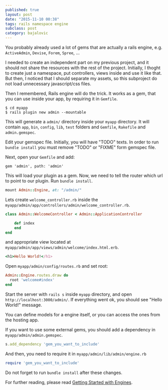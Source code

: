 ```yaml
---
published: true
layout: post
date: "2015-11-10 00:38"
tags: rails namespace engine
subclass: post
category: bajalovic
---
```



You probably already used a lot of gems that are actually a rails engine, e.g. `ActiveAdmin`, `Devise`, `Forem`, `Spree`, ...

I needed to create an independent part on my previous project, and it should not share the resources with the rest of the project. Initially, I thoght to create just a namespace, put controllers, views inside and use it like that. But then, I noticed that I should separate my assets, so this subproject do not load unnecessary javascript/css files. 

Then I remembered, Rails engine will do the trick. It works as a gem, that you can use inside your app, by requiring it in `Gemfile`.

~~~
$ cd myapp
$ rails plugin new admin --mountable
~~~

This will generate a `admin/` directory inside your `myapp` directory. It will contain `app`, `bin`, `config`, `lib`, `test` folders and `Gemfile`, `Rakefile` and `admin.gemspec`.

Edit your gemspec file. Initially, you will have "TODO" texts. In order to run `bundle install` you must remove "TODO" or "FIXME" form gemspec file.

Next, open your `Gemfile` and add:

~~~
gem 'admin', path: 'admin'
~~~

This will load your plugin as a gem. Now, we need to tell the router which url to point to our plugin. Run `bundle install`.

~~~ruby
mount Admin::Engine, at: "/admin/"
~~~

Lets create `welcome_controller.rb` inside the `myapp/admin/app/controllers/admin/welcome_controller.rb`. 

~~~ruby
class Admin::WelcomeController < Admin::ApplicationController

	def index
    end
end
~~~

and appropriate view located at `myapp/admin/app/views/admin/welcome/index.html.erb`.

~~~ruby
<h1>Hello World!</h1>
~~~

Open `myapp/admin/config/routes.rb` and set root:

~~~ruby
Admin::Engine.routes.draw do
  root 'welcome#index'
end
~~~

Start the server with `rails s` inside `myapp` directory, and open `http://localhost:3000/admin/`. If everything went ok, you should see "Hello World!" message.

You can define models for a engine itself, or you can access the ones from the hosting app.

If you want to use some external gems, you should add a dependency in `myapp/admin/admin.gemspec`.

~~~ruby
s.add_dependency 'gem_you_want_to_include'
~~~

And then, you need to require it in `myapp/admin/lib/admin/engine.rb` 

~~~ruby
require 'gem_you_want_to_include'
~~~

Do not forget to run `bundle install` after these changes.

For further reading, please read [Getting Started with Engines](http://guides.rubyonrails.org/engines.html).
